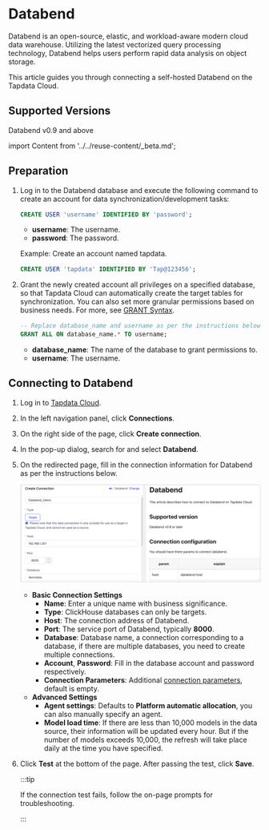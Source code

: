 # Databend

Databend is an open-source, elastic, and workload-aware modern cloud data warehouse. Utilizing the latest vectorized query processing technology, Databend helps users perform rapid data analysis on object storage.

This article guides you through connecting a self-hosted Databend on the Tapdata Cloud.

## Supported Versions

Databend v0.9 and above

import Content from '../../reuse-content/_beta.md';

<Content />

## Preparation

1. Log in to the Databend database and execute the following command to create an account for data synchronization/development tasks:

   ```sql
   CREATE USER 'username' IDENTIFIED BY 'password';
   ```

   - **username**: The username.
   - **password**: The password.

   Example: Create an account named tapdata.

   ```sql
   CREATE USER 'tapdata' IDENTIFIED BY 'Tap@123456';
   ```

2. Grant the newly created account all privileges on a specified database, so that Tapdata Cloud can automatically create the target tables for synchronization. You can also set more granular permissions based on business needs. For more, see [GRANT Syntax](https://databend.rs/doc/sql-commands/ddl/user/grant-privileges).

   ```sql
   -- Replace database_name and username as per the instructions below
   GRANT ALL ON database_name.* TO username;
   ```

   * **database_name**: The name of the database to grant permissions to.
   * **username**: The username.

## Connecting to Databend

1. Log in to [Tapdata Cloud](https://cloud.tapdata.io/).

2. In the left navigation panel, click **Connections**.

3. On the right side of the page, click **Create connection**.

4. In the pop-up dialog, search for and select **Databend**.

5. On the redirected page, fill in the connection information for Databend as per the instructions below.

   ![Connect to Databend](../../images/connect_databend.png)

    - **Basic Connection Settings**
      - **Name**: Enter a unique name with business significance.
      - **Type**:  ClickHouse databases can only be targets.
      - **Host**: The connection address of Databend.
      - **Port**: The service port of Databend, typically **8000**.
      - **Database**: Database name, a connection corresponding to a database, if there are multiple databases, you need to create multiple connections.
      - **Account**, **Password**: Fill in the database account and password respectively.
      - **Connection Parameters**: Additional [connection parameters](https://databend.rs/doc/develop/jdbc#configuring-connection-string), default is empty.
    - **Advanced Settings**
      - **Agent settings**: Defaults to **Platform automatic allocation**, you can also manually specify an agent.
      - **Model load time**: If there are less than 10,000 models in the data source, their information will be updated every hour. But if the number of models exceeds 10,000, the refresh will take place daily at the time you have specified.

6. Click **Test** at the bottom of the page. After passing the test, click **Save**.

   :::tip

   If the connection test fails, follow the on-page prompts for troubleshooting.

   :::